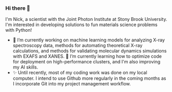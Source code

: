 ### Hi there 👋

I'm Nick, a scientist with the Joint Photon Institute at Stony Brook University. I'm interested in developing solutions to fun materials science problems with Python!

- 🔭 I’m currently working on machine learning models for analyzing X-ray spectroscopy data, methods for automating theoretical X-ray calculations, and methods for validating molecular dynamics simulations with EXAFS and XANES.
🌱 I’m currently learning how to optimize code for deployment on high-performance clusters, and I'm also improving my AI skills.
- ✨ Until recently, most of my coding work was done on my local computer. I intend to use Github more regularly in the coming months as I incorporate Git into my project management workflow.
<!--
**nmarcella/nmarcella** is a ✨ _special_ ✨ repository because its `README.md` (this file) appears on your GitHub profile.

Here are some ideas to get you started:

- 🔭 I’m currently working on ...
- 🌱 I’m currently learning ...

-->
